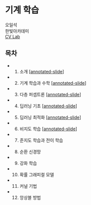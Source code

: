 # 기계 학습

오일석 <br>
한빛아카데미 <br>
[CV Lab](http://cv.jbnu.ac.kr/index.php?mid=ml)


## 목차

* 1. 소개 [[annotated-slide](https://github.com/gritmind/review/tree/master/paper/book/machine-learning-oh/annotated_slides/chap1_gritmind.pdf)]
* 2. 기계 학습과 수학 [[annotated-slide](https://github.com/gritmind/review/tree/master/paper/book/machine-learning-oh/annotated_slides/chap2_gritmind.pdf)]
* 3. 다층 퍼셉트론 [[annotated-slide](https://github.com/gritmind/review/tree/master/paper/book/machine-learning-oh/annotated_slides/chap3_gritmind.pdf)]
* 4. 딥러닝 기초 [[annotated-slide](https://github.com/gritmind/review/tree/master/paper/book/machine-learning-oh/annotated_slides/chap4_gritmind.pdf)]
* 5. 딥러닝 최적화 [[annotated-slide](https://github.com/gritmind/review/tree/master/paper/book/machine-learning-oh/annotated_slides/chap5_gritmind.pdf)]
* 6. 비지도 학습 [[annotated-slide](https://github.com/gritmind/review/tree/master/paper/book/machine-learning-oh/annotated_slides/chap6_gritmind.pdf)]
* 7. 준지도 학습과 전이 학습
* 8. 순환 신경망
* 9. 강화 학습
* 10. 확률 그래피컬 모델
* 11. 커널 기법
* 12. 앙상블 방법
